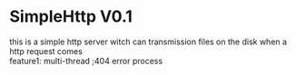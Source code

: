 # SimpleHttp V0.1
this is a simple http server witch can transmission files on the disk when a http request comes
<br>feature1: multi-thread ;404 error process
